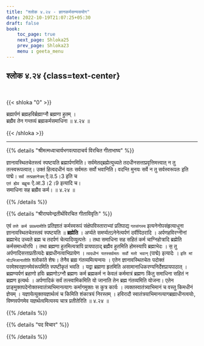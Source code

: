 ```yaml
---
title: "श्लोक ४.२४ - ज्ञानकर्मसन्यसयोग"
date: 2022-10-19T21:07:25+05:30
draft: false
book:
    toc_page: true
    next_page: Shloka25
    prev_page: Shloka23
    menu : geeta_menu
---
```




## श्लोक ४.२४ {class=text-center}

<br/>

{{< shloka  "0"  >}}

ब्रह्मार्पणं ब्रह्महविर्ब्रह्माग्नौ ब्रह्मणा हुतम् ।   
ब्रह्मैव तेन गन्तव्यं ब्रह्मकर्मसमाधिना ॥ ४.२४ ॥

{{< /shloka >}}

---


{{% details "श्रीमत्मध्वाचार्यभगवत्पादाचर्य विरचित  गीताभाष्य" %}}

ज्ञानावस्थितचेतस्त्वं स्पष्टयति ब्रह्मार्पणमिति। 
सर्वमेतद्ब्रह्मेत्युच्यते तदधीनसत्ताप्रवृत्तिमत्त्वात् न तु 
तत्स्वरूपत्वात्। उक्तं हित्वदधीनं यतः सर्वमतः सर्वो भवानिति। 
वदन्ति मुनयः सर्वे न तु सर्वस्वरूपतः इति पाद्मे। 
`सर्वं तत्प्रज्ञानेत्रम्` ऐ.उ.5।3 इति च  
`एतं ह्येव बह्वृचः` ऐ.आ.3।2।9 इत्यादि च।  
समाधिना सह ब्रह्मैव कर्म। ॥ ४.२४ ॥

{{% /details %}}



{{% details "श्रीराघवेन्द्रतीर्थविरचित गीताविवृतिः" %}}

एवं `तत्ते कर्म प्रवक्ष्यामीति` प्रतिज्ञातं कर्मस्वरूपं 
संक्षेपविस्ताराभ्यां प्रतिपाद्य `गतसंगस्य` इत्यनेनोपसंहृत्याधुना 
ज्ञानावस्थितचेतस्तवं स्पष्टयति
॥ **ब्रह्मेति** । अर्प्यते समर्प्यतऽनेनेत्यर्पणं दर्वीपिठरादि । 
अर्पणहविरग्नीनां ब्रह्माभेद उच्यते ब्रह्म च तदर्पणं 
चेत्यादिव्युत्पत्तेः । तथा समाधिना सह सहितं
कर्म चाग्निहोत्रादि ब्रह्मेति कर्मसमाध्योरपि । तथा ब्रह्मणा 
हुतमित्यत्रापि प्रायपाठाद् ब्रह्मैव हुतमिति होमस्यापि ब्रह्माभेदः । 
स॒ तु अर्पणादिसत्ताप्रतीत्यदेः ब्रह्मधीनत्वाभिप्रायेण । 
`त्वदधीनं यतस्सर्वमतः सर्वो मतो भवान्‌` (पाद्मे) इत्यादेः । 
`इति मां योऽभिजानातीति` श्लोकांते शेषः। 
तेनैव ब्रह्म गंतव्यमित्यन्वयः । एतेन ज्ञानावस्थितचेतः पदोक्तं 
परमेश्वरज्ञानमेवंरूपमिति स्पष्टीकृतं भवति । यद्वा ब्रह्मणा हृतमिति
असामानाधिकरण्यनिर्देशप्रायपाठात्‌ । ब्रह्मण्यर्पणं ब्रहाणो हविः 
ब्रह्मणोऽग्नौ ब्रह्मणः कर्म ब्रह्मकर्म न केवलं कर्ममात्रं ब्रह्मणः 
किंतु समाधिना सहितं न ब्रह्मण इत्यर्थः । 
अर्पणादिकं सर्वं तत्स्वामिकमिति यो जानाति तेन ब्रह्म
गंतव्यमिति योजना।  एतेन प्राङ्मुक्तपदेनोक्तस्वातंत्र्यभिमानत्यागः
कर्मागमुक्तः स कुत्र कार्यः । त्यक्तस्वातंत्र्याभिमानं च वस्तु 
किमधीनं ज्ञेयम्‌ । यज्ञायेत्युक्तयज्ञार्थत्वं च किमिति शंकात्रयं 
निरस्तम्‌ । हविरादौ स्वातंत्रयाभिमानत्यागब्रह्माधीनत्वयोः, 
विष्णवर्पणमेव यज्ञर्थत्वमित्यस्य चात्र प्रतीतेरिति  ॥ ४.२४ ॥

{{% /details %}}



{{% details "पद विचार" %}}


{{% /details %}}
